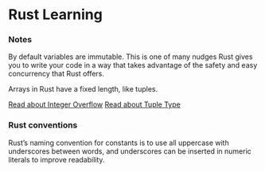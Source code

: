 # Rust Learning

### Notes
By default variables are immutable. This is one of many nudges Rust gives you to write your code in a way that takes advantage of the safety and easy concurrency that Rust offers. 

Arrays in Rust have a fixed length, like tuples.

[Read about Integer Overflow](https://doc.rust-lang.org/book/ch03-02-data-types.html#integer-overflow)
[Read about Tuple Type](https://doc.rust-lang.org/book/ch03-02-data-types.html#the-tuple-type)

### Rust conventions
Rust’s naming convention for constants is to use all uppercase with underscores between words, and underscores can be inserted in numeric literals to improve readability.